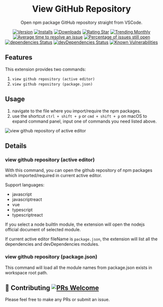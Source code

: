 <div align="center">

# View GitHub Repository

Open npm package GitHub repository straight from VSCode.

[![Version](https://vsmarketplacebadge.apphb.com/version-short/yutengjing.view-github-repository.svg)](https://marketplace.visualstudio.com/items?itemName=yutengjing.view-github-repository) [![Installs](https://vsmarketplacebadge.apphb.com/installs-short/yutengjing.view-github-repository.svg)](https://marketplace.visualstudio.com/items?itemName=yutengjing.view-github-repository) [![Downloads](https://vsmarketplacebadge.apphb.com/downloads-short/yutengjing.view-github-repository.svg)](https://marketplace.visualstudio.com/items?itemName=yutengjing.view-github-repository) [![Rating Star](https://vsmarketplacebadge.apphb.com/rating-star/yutengjing.view-github-repository.svg)](https://marketplace.visualstudio.com/items?itemName=yutengjing.view-github-repository) [![Trending Monthly](https://vsmarketplacebadge.apphb.com/trending-monthly/yutengjing.view-github-repository.svg)](https://marketplace.visualstudio.com/items?itemName=yutengjing.view-github-repository)
[![Average time to resolve an issue](https://isitmaintained.com/badge/resolution/tjx666/view-github-repository.svg)](http://isitmaintained.com/project/tjx666/view-github-repository 'Average time to resolve an issue') [![Percentage of issues still open](https://isitmaintained.com/badge/open/tjx666/view-github-repository.svg)](http://isitmaintained.com/project/tjx666/view-github-repository 'Percentage of issues still open') [![dependencies Status](https://david-dm.org/tjx666/view-github-repository/status.svg)](https://david-dm.org/tjx666/view-github-repository) [![devDependencies Status](https://david-dm.org/tjx666/view-github-repository/dev-status.svg)](https://david-dm.org/tjx666/view-github-repository?type=dev) [![Known Vulnerabilities](https://snyk.io/test/github/tjx666/view-github-repository/badge.svg?targetFile=package.json)](https://snyk.io/test/github/tjx666/view-github-repository?targetFile=package.json)

</div>

## Features

This extension provides two commands:

1. `view github repository (active editor)`
2. `view github repository (package.json)`

## Usage

1. navigate to the file where you import/require the npm packages.
2. use the shortcut `ctrl + shift + p` or `cmd + shift + p` on macOS to expand command panel, input one of commands you need listed above.

![view github repository of active editor](https://github.com/tjx666/view-github-repository/blob/master/images/usage.gif?raw=true)

## Details

### view github repository (active editor)

With this command, you can open the github repository of npm packages which imported/required in current active editor.

Support languages:

- javascript
- javascriptreact
- vue
- typescript
- typescriptreact

If you select a node builtIn module, the extension will open the nodejs official document of selected module.

If current active editor fileName is `package.json`, the extension will list all the dependencies and devDependencies modules.

### view github repository (package.json)

This command will load all the module names from package.json exists in workspace root path.

## :handshake: Contributing [![PRs Welcome](https://img.shields.io/badge/PRs-welcome-brightgreen.svg?style=flat-square)](http://makeapullrequest.com)

Please feel free to make any PRs or submit an issue.
